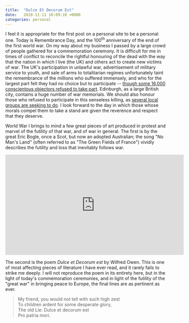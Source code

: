 ```yaml
---
title:  "Dulce Et Decorum Est"
date:   2018-11-11 16:09:18 +0000
categories: personal
---
```


I feel it is appropriate for the first post on a personal site to be a 
personal one. Today is Remembrance Day, and the 100<sup>th</sup> anniversary of 
the end of the first world war. On my way about my business 
I passed by a large crowd of people gathered for a commemoration ceremony. 
It is difficult for me in times of conflict to reconcile the rightful honouring
of the dead with the way that the nation in which I live (the UK)
and others act to create new victims
of war. The UK's participation in unlawful war, 
advertisement of military service to youth, and sale of arms to totalitarian 
regimes unfortunately taint the remembrance of the millions who 
suffered immensely, and who for the largest part felt they had no choice but to 
participate -- [though some 16,000 conscientous objectors
refused to take part](https://owlcation.com/humanities/Conscientious-Objectors-During-World-War-1).
Edinburgh, as a large British city, contains a huge number of 
war memorials. We should also honour those who refused to participate in this 
senseless killing, as 
[several local groups are seeking to do](https://chuffed.org/project/opposing-war-memorial).
I look forward to the day in which those whose morals compel them to take a 
stand are given the reverence and respect that they deserve.

World War I brings to mind a few great pieces of art produced in protest and 
marvel of the futility of that war, and of war in general. The first is by the 
great Eric Bogle, once a Scot, but now an adopted Australian; the song "No Man's 
Land" (often referred to as "The Green Fields of France")
vividly describes the futility and loss that inevitably follows war.

<iframe width="560" 
    height="315" 
    src="https://www.youtube.com/embed/DxkhBvO8_kM" 
    frameborder="0" 
    allow="accelerometer; autoplay; encrypted-media; gyroscope; picture-in-picture" 
    allowfullscreen></iframe>

The second is the poem *Dulce et Decorum est* by Wilfred Owen. This is one of
most affecting pieces of literature I have ever read, and it rarely fails
to strike me deeply. I will not reproduce the poem in its entirety here, 
but in the light of today's commemoration ceremonies, and in light of the 
futility of the "great war" in bringing peace to Europe, the final lines are
as pertinent as ever.

> My friend, you would not tell with such high zest  
To children ardent for some desperate glory,  
The old Lie: Dulce et decorum est  
Pro patria mori.  

